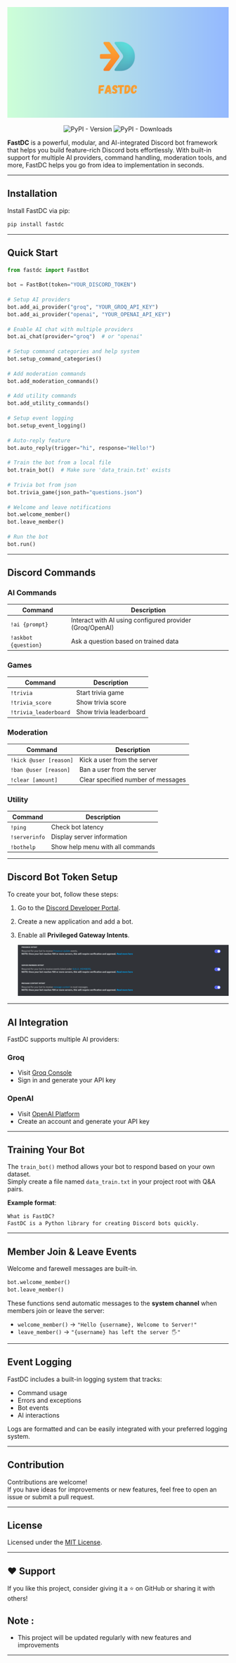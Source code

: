 <p align="center">
  <img src="/doc-ss/banner2.png" alt="Banner-Logo" />
</p>

<p align="center">
  <img src="https://img.shields.io/pypi/v/fastdc" alt="PyPI - Version" />
  <img src="https://img.shields.io/pypi/dm/fastdc" alt="PyPI - Downloads" />
</p>


**FastDC** is a powerful, modular, and AI-integrated Discord bot framework that helps you build feature-rich Discord bots effortlessly. With built-in support for multiple AI providers, command handling, moderation tools, and more, FastDC helps you go from idea to implementation in seconds.

---

## Installation

Install FastDC via pip:

```bash
pip install fastdc
```

---

## Quick Start

```python
from fastdc import FastBot

bot = FastBot(token="YOUR_DISCORD_TOKEN")

# Setup AI providers
bot.add_ai_provider("groq", "YOUR_GROQ_API_KEY")
bot.add_ai_provider("openai", "YOUR_OPENAI_API_KEY")

# Enable AI chat with multiple providers
bot.ai_chat(provider="groq")  # or "openai"

# Setup command categories and help system
bot.setup_command_categories()

# Add moderation commands
bot.add_moderation_commands()

# Add utility commands
bot.add_utility_commands()

# Setup event logging
bot.setup_event_logging()

# Auto-reply feature
bot.auto_reply(trigger="hi", response="Hello!")

# Train the bot from a local file
bot.train_bot()  # Make sure 'data_train.txt' exists

# Trivia bot from json
bot.trivia_game(json_path="questions.json")

# Welcome and leave notifications
bot.welcome_member()
bot.leave_member()

# Run the bot
bot.run()
```

---

## Discord Commands

### AI Commands
| Command            | Description                                              |
|--------------------|----------------------------------------------------------|
| `!ai {prompt}`     | Interact with AI using configured provider (Groq/OpenAI)  |
| `!askbot {question}` | Ask a question based on trained data                     |

### Games
| Command            | Description                                              |
|--------------------|----------------------------------------------------------|
| `!trivia`          | Start trivia game                                        |
| `!trivia_score`    | Show trivia score                                        |
| `!trivia_leaderboard` | Show trivia leaderboard                              |

### Moderation
| Command            | Description                                              |
|--------------------|----------------------------------------------------------|
| `!kick @user [reason]` | Kick a user from the server                          |
| `!ban @user [reason]`  | Ban a user from the server                           |
| `!clear [amount]`      | Clear specified number of messages                    |

### Utility
| Command            | Description                                              |
|--------------------|----------------------------------------------------------|
| `!ping`            | Check bot latency                                        |
| `!serverinfo`      | Display server information                              |
| `!bothelp`         | Show help menu with all commands                        |

---

## Discord Bot Token Setup

To create your bot, follow these steps:

1. Go to the [Discord Developer Portal](https://discord.com/developers/applications).
2. Create a new application and add a bot.
3. Enable all **Privileged Gateway Intents**.

   ![Enable Intents](/doc-ss/intents.png)

---

## AI Integration

FastDC supports multiple AI providers:

### Groq
- Visit [Groq Console](https://console.groq.com/)
- Sign in and generate your API key

### OpenAI
- Visit [OpenAI Platform](https://platform.openai.com/)
- Create an account and generate your API key

---

## Training Your Bot

The `train_bot()` method allows your bot to respond based on your own dataset.  
Simply create a file named `data_train.txt` in your project root with Q&A pairs.

**Example format**:
```
What is FastDC?
FastDC is a Python library for creating Discord bots quickly.
```

---

## Member Join & Leave Events

Welcome and farewell messages are built-in.

```python
bot.welcome_member()
bot.leave_member()
```

These functions send automatic messages to the **system channel** when members join or leave the server:

- `welcome_member()` → `"Hello {username}, Welcome to Server!"`
- `leave_member()` → `"{username} has left the server 🖐️"`

---

## Event Logging

FastDC includes a built-in logging system that tracks:
- Command usage
- Errors and exceptions
- Bot events
- AI interactions

Logs are formatted and can be easily integrated with your preferred logging system.

---

## Contribution

Contributions are welcome!  
If you have ideas for improvements or new features, feel free to open an issue or submit a pull request.

---

## License

Licensed under the [MIT License](LICENSE).

---

## ❤️ Support

If you like this project, consider giving it a ⭐ on GitHub or sharing it with others!

<!-- ## 🌐 Website Documentation -->
<!-- [FastDC Website](https://fastdc.vercel.app/) -->

## Note : 
- This project will be updated regularly with new features and improvements
---